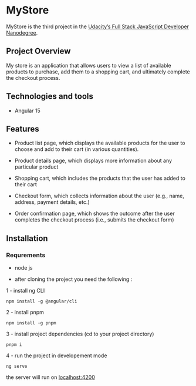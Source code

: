 # MyStore

MyStore is the third project in the [Udacity’s Full Stack JavaScript Developer Nanodegree](https://www.udacity.com/course/full-stack-javascript-developer-nanodegree--nd0067).

## Project Overview

My store is an application that allows users to view a list of available products to purchase, add them to a shopping cart, and ultimately complete the checkout process.

## Technologies and tools

- Angular 15

## Features

- Product list page, which displays the available products for the user to choose and add to their cart (in various quantities).

- Product details page, which displays more information about any particular product
- Shopping cart, which includes the products that the user has added to their cart
- Checkout form, which collects information about the user (e.g., name, address, payment details, etc.)
- Order confirmation page, which shows the outcome after the user completes the checkout process (i.e., submits the checkout form)

## Installation

### Requrements

- node js

- after cloning the project you need the following :

1 - install ng CLI

```bach
npm install -g @angular/cli
```

2 - install pnpm

```bach
npm install -g pnpm
```

3 - install project dependencies (cd to your project directory)

```
pnpm i
```

4 - run the project in developement mode

```
ng serve
```

the server will run on [localhost:4200](http://localhost:4200/)
